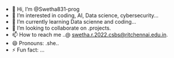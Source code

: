 - 👋 Hi, I’m @Swetha831-prog
- 👀 I’m interested in coding, AI, Data science, cybersecurity...
- 🌱 I’m currently learning Data scienne and coding...
- 💞️ I’m looking to collaborate on .projects.
- 📫 How to reach me ..@ swetha.r.2022.csbs@ritchennai.edu.in.
- 😄 Pronouns: .she..
- ⚡ Fun fact: ...

<!---
Swetha831-prog/Swetha831-prog is a ✨ special ✨ repository because its `README.md` (this file) appears on your GitHub profile.
You can click the Preview link to take a look at your changes.
--->
